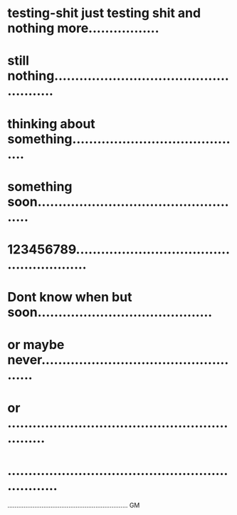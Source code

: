 # testing-shit just testing shit and  nothing more.................
# still nothing.....................................................
# thinking about something..........................................
# something soon...................................................
# 123456789........................................................
# Dont know when but soon..........................................
# or maybe never...................................................
# or ..............................................................
# .................................................................
...................................................................
GM
